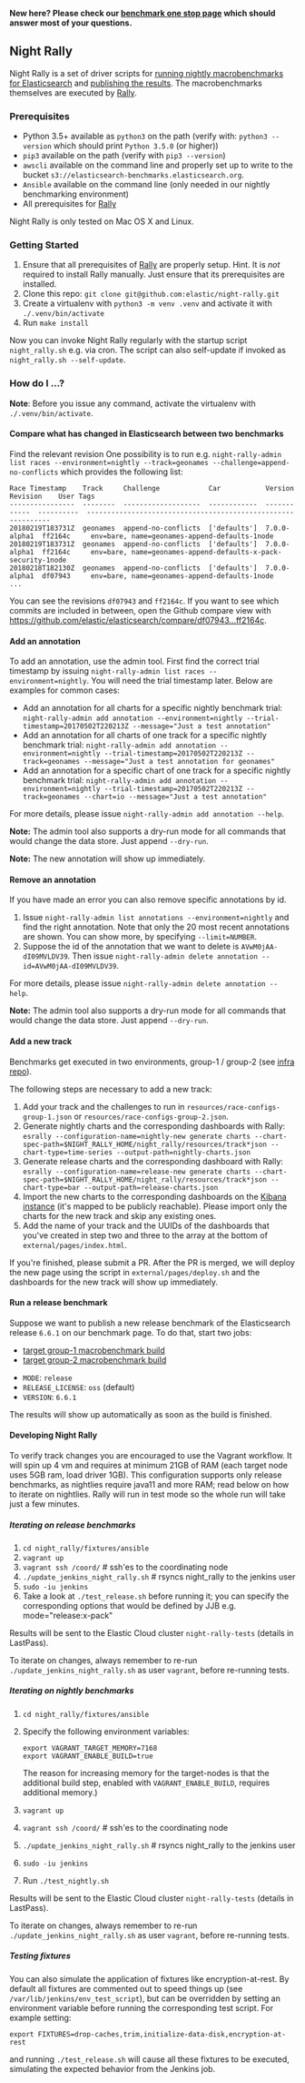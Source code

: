 **New here? Please check our [benchmark one stop page](42.md) which should answer most of your questions.**

## Night Rally

Night Rally is a set of driver scripts for [running nightly macrobenchmarks for Elasticsearch](https://elasticsearch-ci.elastic.co/view/All/job/elastic+elasticsearch+master+macrobenchmark-periodic) and [publishing the results](https://elasticsearch-benchmarks.elastic.co/). The macrobenchmarks themselves are executed by [Rally](https://github.com/elastic/rally).

### Prerequisites

* Python 3.5+ available as `python3` on the path (verify with: `python3 --version` which should print `Python 3.5.0` (or higher))
* `pip3` available on the path (verify with `pip3 --version`)
* `awscli` available on the command line and properly set up to write to the bucket `s3://elasticsearch-benchmarks.elasticsearch.org`.
* `Ansible` available on the command line (only needed in our nightly benchmarking environment)
* All prerequisites for [Rally](https://github.com/elastic/rally)

Night Rally is only tested on Mac OS X and Linux.

### Getting Started

1. Ensure that all prerequisites of [Rally](https://github.com/elastic/rally) are properly setup. Hint. It is *not* required to install Rally manually. Just ensure that its prerequisites are installed.
2. Clone this repo: `git clone git@github.com:elastic/night-rally.git`
3. Create a virtualenv with `python3 -m venv .venv` and activate it with `./.venv/bin/activate`
4. Run `make install`

Now you can invoke Night Rally regularly with the startup script `night_rally.sh` e.g. via cron. The script can also self-update if invoked as `night_rally.sh --self-update`.


### How do I ...?

**Note**: Before you issue any command, activate the virtualenv with `./.venv/bin/activate`.

#### Compare what has changed in Elasticsearch between two benchmarks

Find the relevant revision One possibility is to run e.g. `night-rally-admin list races --environment=nightly --track=geonames --challenge=append-no-conflicts` which provides the following list:

```
Race Timestamp    Track     Challenge            Car           Version       Revision    User Tags
----------------  --------  -------------------  ------------  ------------  ----------  -------------------------------------------------------------
20180219T183731Z  geonames  append-no-conflicts  ['defaults']  7.0.0-alpha1  ff2164c     env=bare, name=geonames-append-defaults-1node
20180219T183731Z  geonames  append-no-conflicts  ['defaults']  7.0.0-alpha1  ff2164c     env=bare, name=geonames-append-defaults-x-pack-security-1node
20180218T182130Z  geonames  append-no-conflicts  ['defaults']  7.0.0-alpha1  df07943     env=bare, name=geonames-append-defaults-1node
...
```

You can see the revisions `df07943` and `ff2164c`. If you want to see which commits are included in between, open the Github compare view with https://github.com/elastic/elasticsearch/compare/df07943...ff2164c.


#### Add an annotation

To add an annotation, use the admin tool. First find the correct trial timestamp by issuing `night-rally-admin list races --environment=nightly`. You will need the trial timestamp later. Below are examples for common cases:

* Add an annotation for all charts for a specific nightly benchmark trial: `night-rally-admin add annotation --environment=nightly --trial-timestamp=20170502T220213Z --message="Just a test annotation"`
* Add an annotation for all charts of one track for a specific nightly benchmark trial: `night-rally-admin add annotation --environment=nightly --trial-timestamp=20170502T220213Z --track=geonames --message="Just a test annotation for geonames"`
* Add an annotation for a specific chart of one track for a specific nightly benchmark trial: `night-rally-admin add annotation --environment=nightly --trial-timestamp=20170502T220213Z --track=geonames --chart=io --message="Just a test annotation"`

For more details, please issue `night-rally-admin add annotation --help`.

**Note:** The admin tool also supports a dry-run mode for all commands that would change the data store. Just append `--dry-run`.

**Note:** The new annotation will show up immediately.

#### Remove an annotation

If you have made an error you can also remove specific annotations by id.

1. Issue `night-rally-admin list annotations --environment=nightly` and find the right annotation. Note that only the 20 most recent annotations are shown. You can show more, by specifying `--limit=NUMBER`.
2. Suppose the id of the annotation that we want to delete is `AVwM0jAA-dI09MVLDV39`. Then issue `night-rally-admin delete annotation --id=AVwM0jAA-dI09MVLDV39`.

For more details, please issue `night-rally-admin delete annotation --help`.

**Note:** The admin tool also supports a dry-run mode for all commands that would change the data store. Just append `--dry-run`.

#### Add a new track

Benchmarks get executed in two environments, group-1 / group-2 (see [infra repo](https://github.com/elastic/infra/blob/master/ansible/inventory/production/hetzner/benchmarks)).

The following steps are necessary to add a new track:

1. Add your track and the challenges to run in `resources/race-configs-group-1.json` or `resources/race-configs-group-2.json`.
2. Generate nightly charts and the corresponding dashboards with Rally: `esrally --configuration-name=nightly-new generate charts --chart-spec-path=$NIGHT_RALLY_HOME/night_rally/resources/track*json --chart-type=time-series --output-path=nightly-charts.json`
3. Generate release charts and the corresponding dashboard with Rally: `esrally --configuration-name=release-new generate charts --chart-spec-path=$NIGHT_RALLY_HOME/night_rally/resources/track*json --chart-type=bar --output-path=release-charts.json`
4. Import the new charts to the corresponding dashboards on the [Kibana instance](https://ae582947d1ed4df0adc39c2d047e051a.eu-central-1.aws.cloud.es.io) (it's mapped to be publicly reachable). Please import only the charts for the new track and skip any existing ones.
5. Add the name of your track and the UUIDs of the dashboards that you've created in step two and three to the array at the bottom of `external/pages/index.html`.

If you're finished, please submit a PR. After the PR is merged, we will deploy the new page using the script in `external/pages/deploy.sh` and the dashboards for the new track will show up immediately.

#### Run a release benchmark

Suppose we want to publish a new release benchmark of the Elasticsearch release `6.6.1` on our benchmark page. To do that, start two jobs:

- [target group-1 macrobenchmark build](https://elasticsearch-ci.elastic.co/view/All/job/elastic+elasticsearch+master+macrobenchmark-periodic-group-1/)
- [target group-2 macrobenchmark build](https://elasticsearch-ci.elastic.co/view/All/job/elastic+elasticsearch+master+macrobenchmark-periodic-group-2/)

* `MODE`: `release`
* `RELEASE_LICENSE`: `oss` (default)
* `VERSION`: `6.6.1`

The results will show up automatically as soon as the build is finished.

#### Developing Night Rally

To verify track changes you are encouraged to use the Vagrant workflow.
It will spin up 4 vm and requires at minimum 21GB of RAM (each target node uses 5GB ram, load driver 1GB). This configuration supports only release benchmarks, as nightlies require java11 and more RAM; read below on how to iterate on nightlies.
Rally will run in test mode so the whole run will take just a few minutes.

##### Iterating on release benchmarks

1. `cd night_rally/fixtures/ansible`
2. `vagrant up`
3. `vagrant ssh /coord/` # ssh'es to the coordinating node
4. `./update_jenkins_night_rally.sh` # rsyncs night_rally to the jenkins user
5. `sudo -iu jenkins`
6. Take a look at `./test_release.sh` before running it; you can specify the corresponding options that would be defined by JJB e.g. mode="release:x-pack"

Results will be sent to the Elastic Cloud cluster `night-rally-tests` (details in LastPass).

To iterate on changes, always remember to re-run `./update_jenkins_night_rally.sh` as user `vagrant`, before re-running tests.

##### Iterating on nightly benchmarks

1. `cd night_rally/fixtures/ansible`
2. Specify the following environment variables:
    ```
    export VAGRANT_TARGET_MEMORY=7168
    export VAGRANT_ENABLE_BUILD=true
    ```
    
    The reason for increasing memory for the target-nodes is that the additional build step, enabled with `VAGRANT_ENABLE_BUILD`, requires additional memory.)
3. `vagrant up`
4. `vagrant ssh /coord/` # ssh'es to the coordinating node
5. `./update_jenkins_night_rally.sh` # rsyncs night_rally to the jenkins user
6. `sudo -iu jenkins`
7. Run `./test_nightly.sh`

Results will be sent to the Elastic Cloud cluster `night-rally-tests` (details in LastPass).

To iterate on changes, always remember to re-run `./update_jenkins_night_rally.sh` as user `vagrant`, before re-running tests.

##### Testing fixtures

You can also simulate the application of fixtures like encryption-at-rest.
By default all fixtures are commented out to speed things up (see `/var/lib/jenkins/env_test_script`), but can be overridden by setting an environment variable before running the corresponding test script.
For example setting:

```
export FIXTURES=drop-caches,trim,initialize-data-disk,encryption-at-rest
```

and running `./test_release.sh` will cause all these fixtures to be executed, simulating the expected behavior from the Jenkins job.

